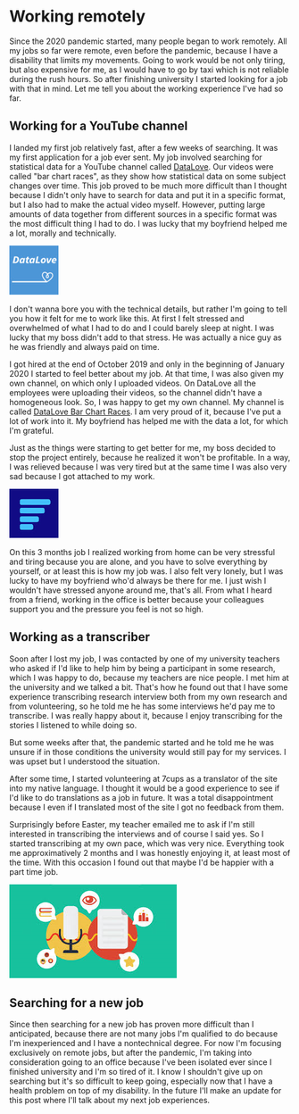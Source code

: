 # Working remotely

Since the 2020 pandemic started, many people began to work remotely.
All my jobs so far were remote, even before the pandemic, because I have a disability that limits my movements.
Going to work would be not only tiring, but also expensive for me, as I would have to go by taxi which is not reliable during the rush hours.
So after finishing university I started looking for a job with that in mind.
Let me tell you about the working experience I've had so far.

## Working for a YouTube channel

I landed my first job relatively fast, after a few weeks of searching.
It was my first application for a job ever sent.
My job involved searching for statistical data for a YouTube channel called [DataLove](https://www.youtube.com/channel/UCkog-t_Pp4UyaC1x8-mGWag/featured).
Our videos were called "bar chart races", as they show how statistical data on some subject changes over time.
This job proved to be much more difficult than I thought because I didn't only have to search for data and put it in a specific format, but I also had to make the actual video myself.
However, putting large amounts of data together from different sources in a specific format was the most difficult thing I had to do.
I was lucky that my boyfriend helped me a lot, morally and technically.

![logo](../images/logo_datalove.png)

I don't wanna bore you with the technical details, but rather I'm going to tell you how it felt for me to work like this.
At first I felt stressed and overwhelmed of what I had to do and I could barely sleep at night.
I was lucky that my boss didn't add to that stress.
He was actually a nice guy as he was friendly and always paid on time.

I got hired at the end of October 2019 and only in the beginning of January 2020 I started to feel better about my job.
At that time, I was also given my own channel, on which only I uploaded videos.
On DataLove all the employees were uploading their videos, so the channel didn't have a homogeneous look.
So, I was happy to get my own channel.
My channel is called [DataLove Bar Chart Races](https://www.youtube.com/channel/UC6b4kBQJUCspokKxtRpG38g).
I am very proud of it, because I've put a lot of work into it.
My boyfriend has helped me with the data a lot, for which I'm grateful.

Just as the things were starting to get better for me, my boss decided to stop the project entirely, because he realized it won't be profitable.
In a way, I was relieved because I was very tired but at the same time I was also very sad because I got attached to my work.

![logo](../images/logo_datalove_bar_chart_races.png)

On this 3 months job I realized working from home can be very stressful and tiring because you are alone, and you have to solve everything by yourself, or at least this is how my job was.
I also felt very lonely, but I was lucky to have my boyfriend who'd always be there for me.
I just wish I wouldn't have stressed anyone around me, that's all.
From what I heard from a friend, working in the office is better because your colleagues support you and the pressure you feel is not so high.

## Working as a transcriber

Soon after I lost my job, I was contacted by one of my university teachers who asked if I'd like to help him by being a participant in some research, which I was happy to do, because my teachers are nice people.
I met him at the university and we talked a bit.
That's how he found out that I have some experience transcribing research interview both from my own research and from volunteering, so he told me he has some interviews he'd pay me to transcribe.
I was really happy about it, because I enjoy transcribing for the stories I listened to while doing so.

But some weeks after that, the pandemic started and he told me he was unsure if in those conditions the university would still pay for my services.
I was upset but I understood the situation.

After some time, I started volunteering at 7cups as a translator of the site into my native language.
I thought it would be a good experience to see if I'd like to do translations as a job in future.
It was a total disappointment because I even if I translated most of the site I got no feedback from them.

Surprisingly before Easter, my teacher emailed me to ask if I'm still interested in transcribing the interviews and of course I said yes.
So I started transcribing at my own pace, which was very nice.
Everything took me approximatively 2 months and I was honestly enjoying it, at least most of the time.
With this occasion I found out that maybe I'd be happier with a part time job.

![illustration](../images/illustration_transcribing.png)

## Searching for a new job

Since then searching for a new job has proven more difficult than I anticipated, because there are not many jobs I'm qualified to do because I'm inexperienced and I have a nontechnical degree.
For now I'm focusing exclusively on remote jobs, but after the pandemic, I'm taking into consideration going to an office because I've been isolated ever since I finished university and I'm so tired of it.
I know I shouldn't give up on searching but it's so difficult to keep going, especially now that I have a health problem on top of my disability.
In the future I'll make an update for this post where I'll talk about my next job experiences.
